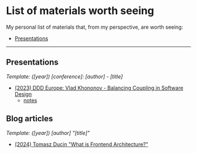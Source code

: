 # List of materials worth seeing

My personal list of materials that, from my perspective, are worth seeing:

- [Presentations](#presentations)

---

## Presentations

_Template: ([year]) [conference]: [author] - [title]_

- [(2023) DDD Europe: Vlad Khononov - Balancing Coupling in Software Design](https://www.youtube.com/watch?v=KTy4rqgPOjg&list=WL)
    - [notes](presentations/2023-ddd-europe-vlad-khononov-balancing-coupling-in-software-design.md)

## Blog articles

_Template: ([year]) [author] "[title]"_

- [(2024) Tomasz Ducin "What is Frontend Architecture?"](https://ducin.dev/what-is-frontend-architecture)